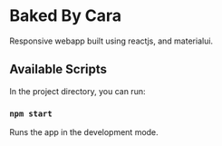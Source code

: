# Baked By Cara

Responsive webapp built using reactjs, and materialui.

## Available Scripts

In the project directory, you can run:

### `npm start`

Runs the app in the development mode.
